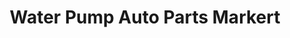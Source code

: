 ---
title: "Water Pump Auto Parts Markert"
url: /karachi/water-pump-auto-parts-markert/
shop: Autoteile
---